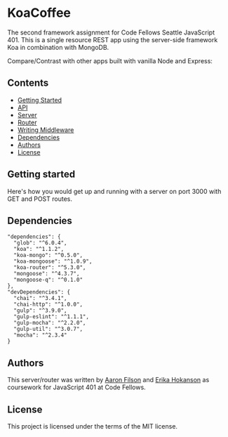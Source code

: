 # KoaCoffee
The second framework assignment for Code Fellows Seattle JavaScript 401.
This is a single resource REST app using the server-side framework Koa in combination with MongoDB.

Compare/Contrast with other apps built with vanilla Node and Express:
<!-- Enter analysis here -->


## Contents

+   [Getting Started](https://github.com/koacoffee/coffee#getting-started)
+   [API](https://github.com/koacoffee/coffee#api)
  +   [Server](https://github.com/koacoffee/coffee#server)
  +   [Router](https://github.com/koacoffee/coffee#router)
+   [Writing Middleware](https://github.com/koacoffee/coffee#writing-middleware)
+   [Dependencies](https://github.com/koacoffee/coffee#dependencies)
+   [Authors](https://github.com/koacoffee/coffee#authors)
+   [License](https://github.com/koacoffee/coffee#license)

## Getting started

Here's how you would get up and running with a server on port 3000 with GET and POST routes.

<!-- ```js
const server = require('koacoffee');
const router = new server.Router;

router
  .get('/', (req, res) => res.send('Hello World!'))
  .post('/api/test', (req, res) => {
    res.send('Successfully posted' + JSON.stringify(req.body));
  });

const app = server.start(router).listen(3000);
```

## API

### Server

#### server.start(router)

This method takes in a router object and returns a node http server.
The router needs to have a `route` method that knows how to handle the
http `req` and `res` parameters. The server is where the JSON parsing middleware
lives, but it comes built-in, no batteries required!

```js
const app = server.start(router);
app.listen(3000);
```

#### server.Router()

Constructor for the router object. Must be called with the `new` keyword.

```js
const router = new server.Router();
```

#### app.use(function(req, res))

Adds a middleware function to the running server. This function runs before requests are
handled and should be used to perform any transforms or processing you want to
do for every request. For example, you could create middleware that would parse
query strings into an object and add it as a property of `req`.

```js
const app = server.start(router);
app.use((req, res) => req.query = queryStringParser(req));
app.listen(3000);
```

#### req.body

If JSON was sent in the request, this field will be automatically populated by
our JSON parsing middleware. It will be of type `object` if populated and `null`
otherwise.

#### res.send(message, [contentType])

Built-in middleware adds this function to all response objects.
This will automatically handle writing headers and closing the connection to
simplify writing responses. It can detect JSON, HTML, and plaintext responses.
Optional second parameter can be used to override the autodetect and use a
specific Content-Type.

```js
router.post('/index', (req, res) => {
  // Will use Content-Type application/json
  res.send({ 'hello': 'world' });
});

router.get('/test' (req, res) => {
  // Will use Content-Type text/plain
  res.send('Hello world!');
});
```

### Router

#### router.get(path, callback(req, res))

Adds a `GET` route that handles requests with the passed in callback.
Returns the router to allow for method chaining.

```js
router.get('/index', (req, res) => {
  res.send('Hello world!');
});
```

#### router.post(path, callback(req, res))

Adds a `POST` route that handles requests with the passed in callback.
Returns the router to allow for method chaining.
See `router.get` docs for example usage.

#### router.put(path, callback(req, res))

Adds a `PUT` route that handles requests with the passed in callback.
Returns the router to allow for method chaining.
See `router.get` docs for example usage.

#### router.patch(path, callback(req, res))

Adds a `PATCH` route that handles requests with the passed in callback.
Returns the router to allow for method chaining.
See `router.get` docs for example usage.

#### router.delete(path, callback(req, res))

Adds a `DELETE` route that handles requests with the passed in callback.
Returns the router to allow for method chaining.
See `router.get` docs for example usage.


#### router.route(req, res)

This is the method the server should call when a request is made. It routes to
entries on the routing table using the `method` and `url` properties of the `req`
and runs the callback. Generally you want to be passing this in when you create your server.

See the Getting Started Guide for an example of where you use this.

#### router.routes

Object that holds the current routing table. Here's what it might look like for
the code in the Getting Started Guide.

```js
{
  'GET': {
    '/': (req, res) => res.send('Hello World!')
  },
  'POST': (req, res) => {
    res.send('Successfully posted' + JSON.stringify(req.body));
  },
  'PUT': {},
  'PATCH': {},
  'DELETE': {},
  '404': (req, res) => req.send('404 Not Found')
}
``` -->



## Dependencies

```
"dependencies": {
  "glob": "^6.0.4",
  "koa": "^1.1.2",
  "koa-mongo": "^0.5.0",
  "koa-mongoose": "^1.0.9",
  "koa-router": "^5.3.0",
  "mongoose": "^4.3.7",
  "mongoose-q": "^0.1.0"
},
"devDependencies": {
  "chai": "^3.4.1",
  "chai-http": "^1.0.0",
  "gulp": "^3.9.0",
  "gulp-eslint": "^1.1.1",
  "gulp-mocha": "^2.2.0",
  "gulp-util": "^3.0.7",
  "mocha": "^2.3.4"
}
```

## Authors

This server/router was written by [Aaron Filson](https://github.com/AaronFilson) and
[Erika Hokanson](https://github.com/erikawho) as coursework for JavaScript 401 at Code Fellows.

## License

This project is licensed under the terms of the MIT license.
